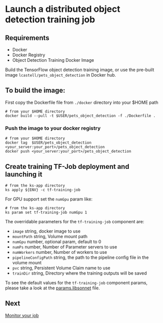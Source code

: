 # Launch a distributed object detection training job
## Requirements

 - Docker 
 - Docker Registry
 - Object Detection Training Docker Image

Build the TensorFlow object detection training image, or use the pre-built image `lcastell/pets_object_detection` in Docker hub.

## To build the image:
First copy the Dockerfile file from `./docker` directory into your $HOME path
```
# from your $HOME directory
docker build --pull -t $USER/pets_object_detection -f ./Dockerfile .
```

### Push the image to your docker registry
```
# from your $HOME directory
docker tag  $USER/pets_object_detection  <your_server:your_port>/pets_object_detection
docker push <your_server:your_port>/pets_object_detection
```

## Create  training TF-Job deployment and launching it

```
# from the ks-app directory
ks apply ${ENV} -c tf-training-job
```

For GPU support set the `numGpu` param like:
```
# from the ks-app directory
ks param set tf-training-job numGpu 1
```

The overridable parameters for the `tf-training-job` component are:

- `image` string, docker image to use
- `mountPath` string, Volume mount path
- `numGpu` number, optional param, default to 0
- `numPs` number, Number of Parameter servers to use
- `numWorkers` number, Number of workers to use
- `pipelineConfigPath` string, the path to the pipeline config file in the volume mount
- `pvc` string, Persistent Volume Claim name to use
- `trainDir` string, Directory where the training outputs will be saved

To see the default values for the `tf-training-job` component params, please take a look at the [params.libsonnet](./ks-app/params.libsonnet) file.

## Next
[Monitor your job](monitor_job.md)
